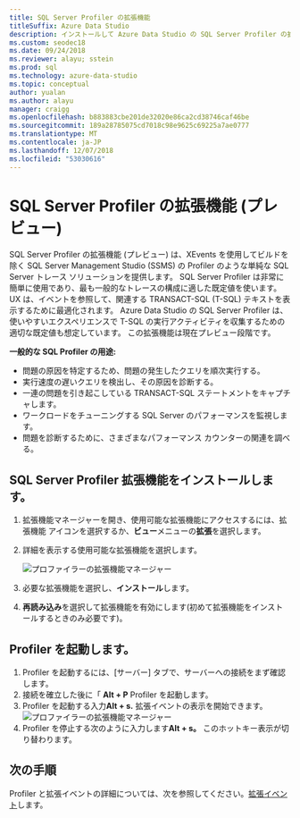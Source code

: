 ```yaml
---
title: SQL Server Profiler の拡張機能
titleSuffix: Azure Data Studio
description: インストールして Azure Data Studio の SQL Server Profiler の拡張機能 (プレビュー) を使用
ms.custom: seodec18
ms.date: 09/24/2018
ms.reviewer: alayu; sstein
ms.prod: sql
ms.technology: azure-data-studio
ms.topic: conceptual
author: yualan
ms.author: alayu
manager: craigg
ms.openlocfilehash: b883883cbe201de32020e86ca2cd38746caf46be
ms.sourcegitcommit: 189a28785075cd7018c98e9625c69225a7ae0777
ms.translationtype: MT
ms.contentlocale: ja-JP
ms.lasthandoff: 12/07/2018
ms.locfileid: "53030616"
---
```

# <a name="sql-server-profiler-extension-preview"></a>SQL Server Profiler の拡張機能 (プレビュー)

SQL Server Profiler の拡張機能 (プレビュー) は、XEvents を使用してビルドを除く SQL Server Management Studio (SSMS) の Profiler のような単純な SQL Server トレース ソリューションを提供します。 SQL Server Profiler は非常に簡単に使用であり、最も一般的なトレースの構成に適した既定値を使います。 UX は、イベントを参照して、関連する TRANSACT-SQL (T-SQL) テキストを表示するために最適化されます。 Azure Data Studio の SQL Server Profiler は、使いやすいエクスペリエンスで T-SQL の実行アクティビティを収集するための適切な既定値も想定しています。 この拡張機能は現在プレビュー段階です。

**一般的な SQL Profiler の用途:**

- 問題の原因を特定するため、問題の発生したクエリを順次実行する。
- 実行速度の遅いクエリを検出し、その原因を診断する。
- 一連の問題を引き起こしている TRANSACT-SQL ステートメントをキャプチャします。
- ワークロードをチューニングする SQL Server のパフォーマンスを監視します。
- 問題を診断するために、さまざまなパフォーマンス カウンターの関連を調べる。


## <a name="install-the-sql-server-profiler-extension"></a>SQL Server Profiler 拡張機能をインストールします。

1. 拡張機能マネージャーを開き、使用可能な拡張機能にアクセスするには、拡張機能 アイコンを選択するか、**ビュー**メニューの**拡張**を選択します。
2. 詳細を表示する使用可能な拡張機能を選択します。

   ![プロファイラーの拡張機能マネージャー](media/extensions/sql-server-profiler-extension/profiler-extension.png)

1. 必要な拡張機能を選択し、**インストール**します。
2. **再読み込み**を選択して拡張機能を有効にします(初めて拡張機能をインストールするときのみ必要です)。

## <a name="start-profiler"></a>Profiler を起動します。

1. Profiler を起動するには、[サーバー] タブで、サーバーへの接続をまず確認します。
2. 接続を確立した後に「 **Alt + P** Profiler を起動します。
3. Profiler を起動する入力**Alt + s.** 拡張イベントの表示を開始できます。
    ![プロファイラーの拡張機能マネージャー](media/extensions/sql-server-profiler-extension/view-profiler.png)    
1. Profiler を停止する次のように入力します**Alt + s。** このホットキー表示が切り替わります。

## <a name="next-steps"></a>次の手順

Profiler と拡張イベントの詳細については、次を参照してください。[拡張イベント](https://docs.microsoft.com/sql/relational-databases/extended-events/extended-events)します。





